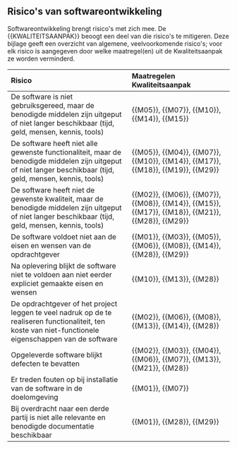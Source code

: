 ## Risico's van softwareontwikkeling

Softwareontwikkeling brengt risico's met zich mee. De {{KWALITEITSAANPAK}} beoogt een deel van die risico's te mitigeren. Deze bijlage geeft een overzicht van algemene, veelvoorkomende risico's; voor elk risico is aangegeven door welke maatregel(en) uit de Kwaliteitsaanpak ze worden verminderd.

| Risico | Maatregelen Kwaliteitsaanpak |
|:-----|:------------|
| De software is niet gebruiksgereed, maar de benodigde middelen zijn uitgeput of niet langer beschikbaar (tijd, geld, mensen, kennis, tools) | {{M05}}, {{M07}}, {{M10}}, {{M14}}, {{M15}} |
| De software heeft niet alle gewenste functionaliteit, maar de benodigde middelen zijn uitgeput of niet langer beschikbaar (tijd, geld, mensen, kennis, tools) | {{M05}}, {{M04}}, {{M07}}, {{M10}}, {{M14}}, {{M17}}, {{M18}}, {{M19}}, {{M29}} |
| De software heeft niet de gewenste kwaliteit, maar de benodigde middelen zijn uitgeput of niet langer beschikbaar (tijd, geld, mensen, kennis, tools) | {{M02}}, {{M06}}, {{M07}}, {{M08}}, {{M14}}, {{M15}}, {{M17}}, {{M18}}, {{M21}}, {{M28}}, {{M29}} |
| De software voldoet niet aan de eisen en wensen van de opdrachtgever | {{M01}}, {{M03}}, {{M05}}, {{M06}}, {{M08}}, {{M14}}, {{M28}}, {{M29}} |
| Na oplevering blijkt de software niet te voldoen aan niet eerder expliciet gemaakte eisen en wensen | {{M10}}, {{M13}}, {{M28}} |
| De opdrachtgever of het project leggen te veel nadruk op de te realiseren functionaliteit, ten koste van niet-functionele eigenschappen van de software | {{M02}}, {{M06}}, {{M08}}, {{M13}}, {{M14}}, {{M28}} |
| Opgeleverde software blijkt defecten te bevatten | {{M02}}, {{M03}}, {{M04}}, {{M06}}, {{M07}}, {{M13}}, {{M21}}, {{M28}} |
| Er treden fouten op bij installatie van de software in de doelomgeving | {{M01}}, {{M07}} |
| Bij overdracht naar een derde partij is niet alle relevante en benodigde documentatie beschikbaar | {{M01}}, {{M28}}, {{M29}} |

